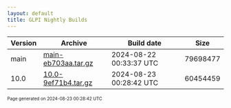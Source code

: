 ```yaml
---
layout: default
title: GLPI Nightly Builds
---
```


Version|Archive|Build date|Size
---|---|---|---
main|[main-eb703aa.tar.gz](main-eb703aa.tar.gz)|2024-08-22 00:33:37 UTC|79698477
10.0|[10.0-9ef71b4.tar.gz](10.0-9ef71b4.tar.gz)|2024-08-23 00:28:42 UTC|60454459

<font size="1">Page generated on 2024-08-23 00:28:42 UTC</font>
